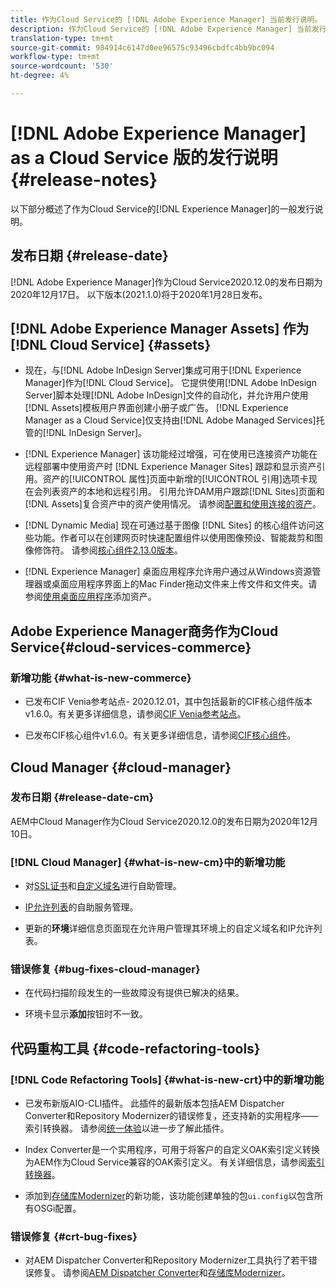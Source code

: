 ```yaml
---
title: 作为Cloud Service的 [!DNL Adobe Experience Manager] 当前发行说明。
description: 作为Cloud Service的 [!DNL Adobe Experience Manager] 当前发行说明。
translation-type: tm+mt
source-git-commit: 984914c6147d0ee96575c93496cbdfc4bb9bc094
workflow-type: tm+mt
source-wordcount: '530'
ht-degree: 4%

---
```



# [!DNL Adobe Experience Manager] as a Cloud Service 版的发行说明 {#release-notes}

以下部分概述了作为Cloud Service的[!DNL Experience Manager]的一般发行说明。

## 发布日期 {#release-date}

[!DNL Adobe Experience Manager]作为Cloud Service2020.12.0的发布日期为2020年12月17日。
以下版本(2021.1.0)将于2020年1月28日发布。

## [!DNL Adobe Experience Manager Assets] 作为  [!DNL Cloud Service] {#assets}

* 现在，与[!DNL Adobe InDesign Server]集成可用于[!DNL Experience Manager]作为[!DNL Cloud Service]。 它提供使用[!DNL Adobe InDesign Server]脚本处理[!DNL Adobe InDesign]文件的自动化，并允许用户使用[!DNL Assets]模板用户界面创建小册子或广告。 [!DNL Experience Manager as a Cloud Service]仅支持由[!DNL Adobe Managed Services]托管的[!DNL InDesign Server]。 <!-- TBD: Add link to article. -->

* [!DNL Experience Manager] 该功能经过增强，可在使用已连接资产功能在远程部署中使用资产时 [!DNL Experience Manager Sites] 跟踪和显示资产引用。资产的[!UICONTROL 属性]页面中新增的[!UICONTROL 引用]选项卡现在会列表资产的本地和远程引用。 引用允许DAM用户跟踪[!DNL Sites]页面和[!DNL Assets]复合资产中的资产使用情况。 请参阅[配置和使用连接的资产](/help/assets/use-assets-across-connected-assets-instances.md)。

* [!DNL Dynamic Media] 现在可通过基于图像 [!DNL Sites] 的核心组件访问这些功能。作者可以在创建网页时快速配置组件以使用图像预设、智能裁剪和图像修饰符。 请参阅[核心组件2.13.0版本](https://github.com/adobe/aem-core-wcm-components/releases/tag/core.wcm.components.reactor-2.13.0)。

* [!DNL Experience Manager] 桌面应用程序允许用户通过从Windows资源管理器或桌面应用程序界面上的Mac Finder拖动文件来上传文件和文件夹。请参阅[使用桌面应用程序](https://experienceleague.adobe.com/docs/experience-manager-desktop-app/using/using.html#upload-and-add-new-assets-to-aem)添加资产。

## Adobe Experience Manager商务作为Cloud Service{#cloud-services-commerce}

### 新增功能 {#what-is-new-commerce}

* 已发布CIF Venia参考站点- 2020.12.01，其中包括最新的CIF核心组件版本v1.6.0。有关更多详细信息，请参阅[CIF Venia参考站点](https://github.com/adobe/aem-cif-guides-venia/releases/tag/venia-2020.12.01)。

* 已发布CIF核心组件v1.6.0。有关更多详细信息，请参阅[CIF核心组件](https://github.com/adobe/aem-core-cif-components/releases/tag/core-cif-components-reactor-1.6.0)。

## Cloud Manager {#cloud-manager}

### 发布日期 {#release-date-cm}

AEM中Cloud Manager作为Cloud Service2020.12.0的发布日期为2020年12月10日。

### [!DNL Cloud Manager] {#what-is-new-cm}中的新增功能

* 对[SSL证书](/help/implementing/cloud-manager/managing-ssl-certifications/introduction.md)和[自定义域名](/help/implementing/cloud-manager/custom-domain-names/introduction.md)进行自助管理。

* [IP允许列表](/help/implementing/cloud-manager/ip-allow-lists/introduction.md)的自助服务管理。

* 更新的&#x200B;**环境**&#x200B;详细信息页面现在允许用户管理其环境上的自定义域名和IP允许列表。

### 错误修复 {#bug-fixes-cloud-manager}

* 在代码扫描阶段发生的一些故障没有提供已解决的结果。

* 环境卡显示&#x200B;**添加**&#x200B;按钮时不一致。

## 代码重构工具 {#code-refactoring-tools}

### [!DNL Code Refactoring Tools] {#what-is-new-crt}中的新增功能

* 已发布新版AIO-CLI插件。 此插件的最新版本包括AEM Dispatcher Converter和Repository Modernizer的错误修复，还支持新的实用程序——索引转换器。 请参阅[统一体验](https://experienceleague.adobe.com/docs/experience-manager-cloud-service/moving/refactoring-tools/unified-experience.html?lang=en#benefits)以进一步了解此插件。

* Index Converter是一个实用程序，可用于将客户的自定义OAK索引定义转换为AEM作为Cloud Service兼容的OAK索引定义。 有关详细信息，请参阅[索引转换器](https://github.com/adobe/aem-cloud-service-source-migration/tree/master/packages/index-converter)。

* 添加到[存储库Modernizer](https://github.com/adobe/aem-cloud-service-source-migration/tree/master/packages/repository-modernizer)的新功能，该功能创建单独的包`ui.config`以包含所有OSGi配置。

### 错误修复 {#crt-bug-fixes}

* 对AEM Dispatcher Converter和Repository Modernizer工具执行了若干错误修复。 请参阅[AEM Dispatcher Converter](https://github.com/adobe/aem-cloud-service-source-migration/tree/master/packages/dispatcher-converter)和[存储库Modernizer](https://github.com/adobe/aem-cloud-service-source-migration/tree/master/packages/repository-modernizer)。
